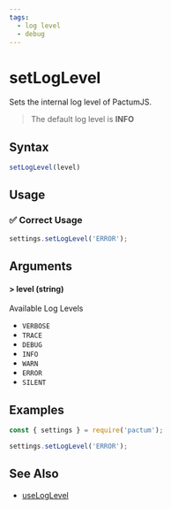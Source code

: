 ```yaml
---
tags:
  - log level
  - debug
---
```


# setLogLevel

Sets the internal log level of PactumJS.

> The default log level is **INFO**

## Syntax

```js
setLogLevel(level)
```

## Usage

### ✅  Correct Usage

```js
settings.setLogLevel('ERROR');
```

## Arguments

#### > level (string)

Available Log Levels

- `VERBOSE`
- `TRACE`
- `DEBUG`
- `INFO`
- `WARN`
- `ERROR`
- `SILENT`

## Examples

```js
const { settings } = require('pactum');

settings.setLogLevel('ERROR');
```

## See Also

- [useLogLevel](/api/requests/useLogLevel)